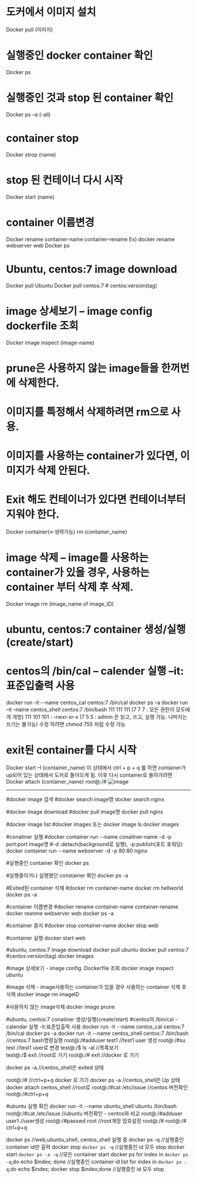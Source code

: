 # 도커에서 이미지 설치
Docker pull (이미지)
# 실행중인 docker container 확인
Docker ps
# 실행중인 것과 stop 된 container 확인
Docker ps –a (-all)
# container stop
Docker strop (name)
# stop 된 컨테이너 다시 시작
Docker start (name)
# container 이름변경
Docker rename container-name container-rename
Ex) docker rename webserver web
Docker ps
# Ubuntu, centos:7 image download
Docker pull Ubuntu
Docker pull centos:7  # centos:version(tag)

# image 상세보기 – image config dockerfile 조회
Docker image inspect (image-name)
# prune은 사용하지 않는 image들을 한꺼번에 삭제한다.
# 이미지를 특정해서 삭제하려면 rm으로 사용.
# 이미지를 사용하는 container가 있다면, 이미지가 삭제 안된다.
# Exit 해도 컨테이너가 있다면 컨테이너부터 지워야 한다.
Docker container(<-생략가능) rm (container_name)

# image 삭제 – image를 사용하는 container가 있을 경우, 사용하는 container 부터 삭제 후 삭제.
Docker image rm (image_name of image_ID)

# ubuntu, centos:7 container 생성/실행(create/start)
# centos의 /bin/cal – calender 실행 –it:표준입출력 사용
docker run -it --name centos_cal centos:7 /bin/cal
docker ps –a
docker run –it –name centos_shell centos:7 /bin/bash
111 111 111
(7   7   7 : 모든 권한이 모두에게 개방)
111 101 101 : -rwxr-xr-x
(7   5   5 : admin 은 읽고, 쓰고, 실행 가능. 나머지는 쓰기는 불가능)
수정 하려면 chmod 755 처럼 수정 가능
# exit된 container를 다시 시작
Docker start –I (container_name)
이 상태에서 ctrl + p + q 를 하면 container가 up되어 있는 상태에서 도커로 돌아오게 됨.
이후 다시 container로 돌아가려면
Docker attach (container_name)
root@:/#
![image](/uploads/3fc8386fda87dfbceef64557cd11a880/image.png)


--------------------------------------------------------------------------------------
#docker image 검색
#docker search image명
docker search nginx

#docker image download
#docker pull image명
docker pull nginx

#docker image list
#docker images  또는 docker image ls
docker images

#conatiner 실행
#docker container run --name conatiner-name -d -p port:port image명
#-d :detach(background로 실행), -p:publish(포트 포워딩)
docker container run --name webserver -d -p 80:80 nginx

#실행중인 container 확인
docker ps

#실행중이거나 실행했던 constainer 확인
docker ps -a

#Exited된 container 삭제
#docker rm container-name
docker rm hellworld
docker ps -a

#container 이름변경
#docker rename container-name container-rename
docker reanme webserver web
docker ps -a

#container 중지
#docker stop container-name
docker stop web

#container 실행
docker start web

#ubuntu, centos:7  image download
docker pull ubuntu
docker pull centos:7 #centos:version(tag)
docker images

#image 상세보기 - image config .Dockerfile 조회
docker image inspect ubuntu

#image 삭제 - image사용하는 container가 있을 경우 사용하는 container 삭제 후 삭제
docker image rm imageID

#사용하지 않는 image삭제
docker image prune

#ubuntu, centos:7 conatiner 생성/실행(create/start)
#centos의 /bin/cal - calendar 실행 -it:표준입출력 사용
docker run -it --name centos_cal centos:7 /bin/cal
docker ps -a
docker run -it --name centos_shell centos:7 /bin/bash //centos:7 bash명령실행
root@:/#adduser test1  //test1 user 생성
root@:/#su test        //test1 user로 변경
test@:/$ ls -al         //목록보기          
test@:/$ exit           //root로 가기
root@:/# exit           //docker 로 가기

docker ps -a            //centos_shell은 exited 상태

root@:/#      //ctrl+p+q docker 로 가기
docker ps -a            //centos_shell은 Up 상태
docker attach centos_shell  //root로
root@:/#cat /etc/issue  //centos 버전확인
root@:/#ctrl+p+q


#ubuntu 실행 확인
docker run -it --name ubuntu_shell ubuntu /bin/bash
root@:/#cat /etc/issue  //ubuntu 버전확인 - centos와 비교
root@:/#adduser user1  //user생성
root@:/#passwd root  //root계정 암호설정
root@:/#
root@:/# ctrl+p+q


docker ps  //web,ubuntu_shell, centos_shell 실행 중
docker ps -q //실행중인 container id만 출력
docker stop `docker ps -q` //실행중인 id 모두 stop
docker start `docker ps -a -q` //모든 container start
docker ps
for index in `docker ps -q`;do echo $index; done //실행중인 container id list
for index in `docker ps -q`;do echo $index; docker stop $index;done //실행중인 id 모두 stop

